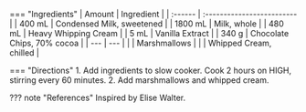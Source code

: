 === "Ingredients"
    | Amount  | Ingredient                 |
    | :------ | :------------------------- |
    | 400 mL  | Condensed Milk, sweetened  |
    | 1800 mL | Milk, whole                |
    | 480 mL  | Heavy Whipping Cream       |
    | 5 mL    | Vanilla Extract            |
    | 340 g   | Chocolate Chips, 70% cocoa |
    | ---     | ---                        |
    |         | Marshmallows               |
    |         | Whipped Cream, chilled     |

=== "Directions"
    1. Add ingredients to slow cooker. Cook 2 hours on HIGH, stirring every 60 minutes.
    2. Add marshmallows and whipped cream.

??? note "References"
    Inspired by Elise Walter.
